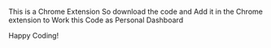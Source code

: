 This is  a Chrome Extension So download the code and Add it in the Chrome extension to Work this Code as  Personal Dashboard

Happy Coding!
